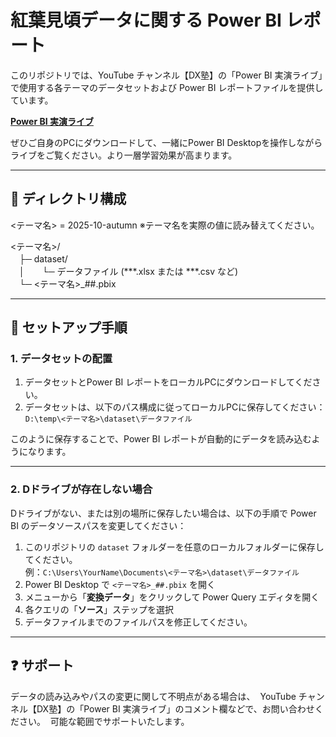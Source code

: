 # 紅葉見頃データに関する Power BI レポート
このリポジトリでは、YouTube チャンネル【DX塾】の「Power BI 実演ライブ」で使用する各テーマのデータセットおよび Power BI レポートファイルを提供しています。  

**[Power BI 実演ライブ](https://powerbi-live.connpass.com/)**

ぜひご自身のPCにダウンロードして、一緒にPower BI Desktopを操作しながらライブをご覧ください。より一層学習効果が高まります。

---
## 📁 ディレクトリ構成

<テーマ名> = 2025-10-autumn
※テーマ名を実際の値に読み替えてください。

<テーマ名>/  
　├─ dataset/   
　│　　└─ データファイル (***.xlsx または ***.csv など)  
　└─ <テーマ名>_##.pbix  

---
## 🔧 セットアップ手順

### 1. データセットの配置

1. データセットとPower BI レポートをローカルPCにダウンロードしてください。
2. データセットは、以下のパス構成に従ってローカルPCに保存してください：  
`D:\temp\<テーマ名>\dataset\データファイル`

このように保存することで、Power BI レポートが自動的にデータを読み込むようになります。

---
### 2. Dドライブが存在しない場合
Dドライブがない、または別の場所に保存したい場合は、以下の手順で Power BI のデータソースパスを変更してください：

1. このリポジトリの `dataset` フォルダーを任意のローカルフォルダーに保存してください。  
例：`C:\Users\YourName\Documents\<テーマ名>\dataset\データファイル`　　
2. Power BI Desktop で `<テーマ名>_##.pbix` を開く  
3. メニューから「**変換データ**」をクリックして Power Query エディタを開く  
4. 各クエリの「**ソース**」ステップを選択  
5. データファイルまでのファイルパスを修正してください。

---

## ❓ サポート
データの読み込みやパスの変更に関して不明点がある場合は、  
YouTube チャンネル【DX塾】の「Power BI 実演ライブ」のコメント欄などで、お問い合わせください。  
可能な範囲でサポートいたします。

